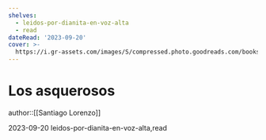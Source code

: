 ```yaml
---
shelves:
  - leidos-por-dianita-en-voz-alta
  - read
dateRead: '2023-09-20'
cover: >-
  https://i.gr-assets.com/images/S/compressed.photo.goodreads.com/books/1671517940l/71399843.jpg
---
```

# Los asquerosos

author::[[Santiago Lorenzo]]

2023-09-20
leidos-por-dianita-en-voz-alta,read